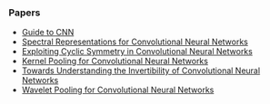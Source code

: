 ### Papers
* [Guide to CNN](https://arxiv.org/abs/1603.07285)
* [Spectral Representations for
Convolutional Neural Networks](https://arxiv.org/pdf/1506.03767.pdf)
* [Exploiting Cyclic Symmetry in Convolutional Neural Networks](https://arxiv.org/pdf/1602.02660.pdf)
* [Kernel Pooling for Convolutional Neural Networks](https://vision.cornell.edu/se3/wp-content/uploads/2017/04/cui2017cvpr.pdf)
* [Towards Understanding the Invertibility of Convolutional Neural Networks](https://openreview.net/forum?id=B1mAJI9gl)
* [Wavelet Pooling for Convolutional Neural Networks ](https://openreview.net/forum?id=rkhlb8lCZ)
